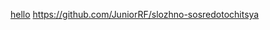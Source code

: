 [hello](https://github.com/JuniorRF/slozhno-sosredotochitsya)
https://github.com/JuniorRF/slozhno-sosredotochitsya